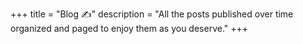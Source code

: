 +++
title = "Blog ✍️"
description = "All the posts published over time organized and paged to enjoy them as you deserve."
+++